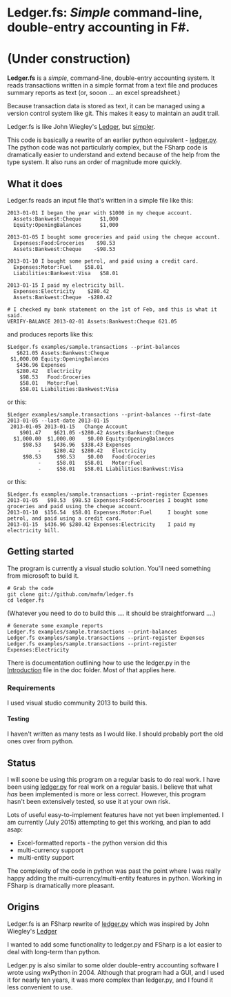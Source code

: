 # Ledger.fs: _Simple_ command-line, double-entry accounting in F#. 

# (Under construction)

**Ledger.fs** is a _simple_, command-line, double-entry accounting
system. It reads transactions written in a simple format from a text
file and produces summary reports as text (or, sooon ... an excel spreadsheet.)

Because transaction data is stored as text, it can be managed
using a version control system like git. This makes it easy
to maintain an audit trail.

Ledger.fs is like John Wiegley's
[Ledger](http://www.ledger-cli.org/), but [simpler](https://github.com/mafm/ledger.py/blob/master/doc/Ledger.md).

This code is basically a rewrite of an earlier python equivalent -
[ledger.py](https://github.com/mafm/ledger.py/). The python code was
not particularly complex, but the FSharp code is dramatically easier
to understand and extend because of the help from the type system. It
also runs an order of magnitude more quickly.

## What it does

Ledger.fs reads an input file that's written in a simple file like this:
```
2013-01-01 I began the year with $1000 in my cheque account.
  Assets:Bankwest:Cheque      $1,000
  Equity:OpeningBalances      $1,000

2013-01-05 I bought some groceries and paid using the cheque account.
  Expenses:Food:Groceries    $98.53
  Assets:Bankwest:Cheque    -$98.53

2013-01-10 I bought some petrol, and paid using a credit card.
  Expenses:Motor:Fuel    $58.01
  Liabilities:Bankwest:Visa   $58.01

2013-01-15 I paid my electricity bill.
  Expenses:Electricity    $280.42
  Assets:Bankwest:Cheque  -$280.42

# I checked my bank statement on the 1st of Feb, and this is what it said.
VERIFY-BALANCE 2013-02-01 Assets:Bankwest:Cheque 621.05
```
and produces reports like this:
```
$Ledger.fs examples/sample.transactions --print-balances
   $621.05 Assets:Bankwest:Cheque
 $1,000.00 Equity:OpeningBalances
   $436.96 Expenses
   $280.42   Electricity
    $98.53   Food:Groceries
    $58.01   Motor:Fuel
    $58.01 Liabilities:Bankwest:Visa
```
or this:
```
$Ledger examples/sample.transactions --print-balances --first-date 2013-01-05 --last-date 2013-01-15
 2013-01-05 2013-01-15   Change Account
    $901.47    $621.05 -$280.42 Assets:Bankwest:Cheque
  $1,000.00  $1,000.00    $0.00 Equity:OpeningBalances
     $98.53    $436.96  $338.43 Expenses
          -    $280.42  $280.42   Electricity
     $98.53     $98.53    $0.00   Food:Groceries
          -     $58.01   $58.01   Motor:Fuel
          -     $58.01   $58.01 Liabilities:Bankwest:Visa
```
or this:
```
$Ledger.fs examples/sample.transactions --print-register Expenses
2013-01-05	 $98.53	 $98.53	Expenses:Food:Groceries	I bought some groceries and paid using the cheque account.
2013-01-10	$156.54	 $58.01	Expenses:Motor:Fuel    	I bought some petrol, and paid using a credit card.
2013-01-15	$436.96	$280.42	Expenses:Electricity   	I paid my electricity bill.
```
## Getting started
The program is currently a visual studio solution. You'll need something from microsoft to build it.
```
# Grab the code
git clone git://github.com/mafm/ledger.fs
cd ledger.fs
```
(Whatever you need to do to build this .... it should be straightforward ....)
```
# Generate some example reports
Ledger.fs examples/sample.transactions --print-balances
Ledger.fs examples/sample.transactions --print-register Expenses
Ledger.fs examples/sample.transactions --print-register Expenses:Electricity
```

There is documentation outlining how to use the ledger.py in the
[Introduction](https://github.com/mafm/ledger.py/blob/master/doc/Introduction.md)
file in the doc folder. Most of that applies here.

### Requirements

I used visual studio community 2013 to build this.

#### Testing

I haven't written as many tests as I would like. I should probably
port the old ones over from python.

## Status

I will soone be using this program on a regular basis to do real work. I have been using
[ledger.py](https://github.com/mafm/ledger.py/) for real work on a regular basis. I believe
that what _has_ been implemented is more or less correct. However, this program hasn't
been extensively tested, so use it at your own risk.

Lots of useful easy-to-implement features have not yet been
implemented. I am currently (July 2015) attempting to get this working, and plan to add asap:
- Excel-formatted reports - the python version did this
- multi-currency support
- multi-entity support

The complexity of the code in python was past the point where I was
really happy adding the multi-currency/multi-entity features in
python. Working in FSharp is dramatically more pleasant.

## Origins

Ledger.fs is an FSharp rewrite of
[ledger.py](https://github.com/mafm/ledger.py/) which was inspired by John Wiegley's
[Ledger](http://www.ledger-cli.org/)

I wanted to add some functionality to ledger.py and FSharp is a lot easier
to deal with long-term than python.

Ledger.py is also similar to some older double-entry accounting
software I wrote using wxPython in 2004. Although that program had a
GUI, and I used it for nearly ten years, it was more complex than
ledger.py, and I found it less convenient to use.
